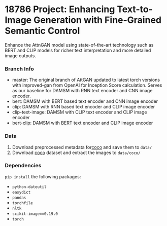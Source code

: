 # 18786 Project: Enhancing Text-to-Image Generation with Fine-Grained Semantic Control

Enhance the AttnGAN model using state-of-the-art technology such as BERT and CLIP models for richer text interpretation and more detailed image outputs.

### Branch Info

- master: The original branch of AttGAN updated to latest torch versions with improved-gan from OpenAI for Inception Score calculation. Serves as our baseline for DAMSM with RNN text encoder and CNN image encoder.
- bert: DAMSM with BERT based text encoder and CNN image encoder
- clip: DAMSM with RNN based text encoder and CLIP image encoder
- clip-text-image: DAMSM with CLIP text encoder and CLIP image encoder
- bert-clip: DAMSM with BERT text encoder and CLIP image encoder



### Data

1. Download preprocessed metadata for[coco](https://drive.google.com/open?id=1rSnbIGNDGZeHlsUlLdahj0RJ9oo6lgH9) and save them to `data/`
2. Download [coco](http://cocodataset.org/#download) dataset and extract the images to `data/coco/`



### Dependencies


`pip install` the following packages:
- `python-dateutil`
- `easydict`
- `pandas`
- `torchfile`
- `nltk`
- `scikit-image==0.19.0`
- `torch`
